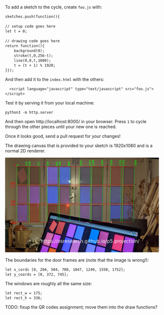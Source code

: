 To add a sketch to the cycle, create `foo.js` with:

```
sketches.push(function(){

// setup code goes here
let t = 0;

// drawing code goes here
return function(){
	background(0);
	stroke(t,0,256-t);
	line(0,0,t,1080);
	t = (t + 1) % 1920;
}});
```

And then add it to the `index.html` with the others:
```
  <script language="javascript" type="text/javascript" src="foo.js"></script>
```

Test it by serving it from your local machine:

```
python3 -m http.server
```

And then open http://localhost:8000/ in your browser.  Press `1` to
cycle through the other pieces until your new one is reached.

Once it looks good, send a pull request for your changes!

The drawing canvas that is provided to your sketch is 1920x1080
and is a normal 2D renderer.

![Diagram of door frame coordinates](template.jpg)

The boundaries for the door frames are (note that the image is wrong!):

```
let x_cords [0, 204, 504, 708, 1047, 1249, 1550, 1752];
let y_coords = [0, 372, 745];
```

The windows are roughly all the same size:

```
let rect_w = 175;
let rect_h = 336;
```


TODO: fixup the QR codes assignment; move them into the draw functions?
